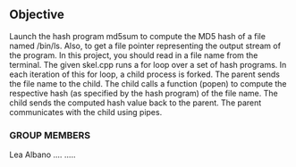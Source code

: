 ## Objective
Launch the hash program md5sum to compute the MD5 hash of a file named /bin/ls. Also, to get a file pointer representing the output stream of the program.
In this project, you should read in a file name from the terminal. The given skel.cpp runs a for loop over a set of hash programs. In each iteration of this for loop, a child process is forked. The parent sends the file name to the child. The child calls a function (popen) to compute the respective hash (as specified by the hash program) of the file name. The child sends the computed hash value back to the parent.
The parent communicates with the child using pipes.

### GROUP MEMBERS
Lea Albano
....
.....
